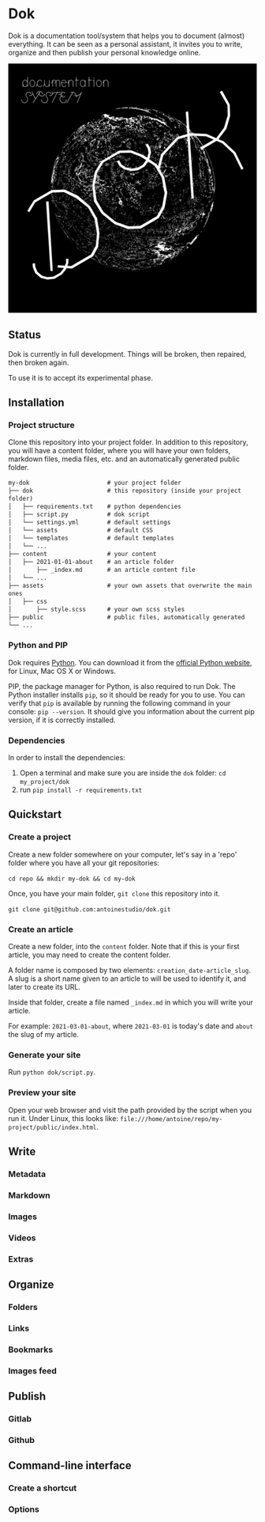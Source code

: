 # Dok

Dok is a documentation tool/system that helps you to document (almost) everything. It can be seen as a personal assistant, it invites you to write, organize and then publish your personal knowledge online.

![dok-system](dok-system-min.png)

## Status

Dok is currently in full development. Things will be broken, then repaired, then broken again.

To use it is to accept its experimental phase.

## Installation

### Project structure

Clone this repository into your project folder. In addition to this repository, you will have a content folder, where you will have your own folders, markdown files, media files, etc. and an automatically generated public folder.

```
my-dok                      # your project folder
├── dok                     # this repository (inside your project folder)
│   ├── requirements.txt    # python dependencies
│   ├── script.py           # dok script
│   └── settings.yml        # default settings
│   └── assets              # default CSS
│   └── templates           # default templates
│   └── ...
├── content                 # your content
│   ├── 2021-01-01-about    # an article folder         
│       ├── _index.md       # an article content file
│   └── ...
├── assets                  # your own assets that overwrite the main ones
│   ├── css
│       ├── style.scss      # your own scss styles
├── public                  # public files, automatically generated             
└── ...
```

### Python and PIP

Dok requires [Python](https://en.wikipedia.org/wiki/Python_(programming_language)). You can download it from the [official Python website](https://www.python.org/downloads/), for Linux, Mac OS X or Windows.

PIP, the package manager for Python, is also required to run Dok. The Python installer installs `pip`, so it should be ready for you to use. You can verify that `pip` is available by running the following command in your console: `pip --version`. It should give you information about the current pip version, if it is correctly installed.

### Dependencies

In order to install the dependencies:
1. Open a terminal and make sure you are inside the `dok` folder: `cd my_project/dok`
2. run `pip install -r requirements.txt`

## Quickstart

### Create a project

Create a new folder somewhere on your computer, let's say in a 'repo' folder where you have all your git repositories:

`cd repo && mkdir my-dok && cd my-dok`

Once, you have your main folder, `git clone` this repository into it.

`git clone git@github.com:antoinestudio/dok.git`

### Create an article

Create a new folder, into the `content` folder. Note that if this is your first article, you may need to create the content folder.

A folder name is composed by two elements: `creation_date-article_slug`. A slug is a short name given to an article to will be used to identify it, and later to create its URL.

Inside that folder, create a file named `_index.md` in which you will write your article.

For example: `2021-03-01-about`, where `2021-03-01` is today's date and `about` the slug of my article.


### Generate your site

Run `python dok/script.py`.

### Preview your site

Open your web browser and visit the path provided by the script when you run it. Under Linux, this looks like: `file:///home/antoine/repo/my-project/public/index.html`.

## Write
### Metadata
### Markdown
### Images
### Videos
### Extras

## Organize
### Folders
### Links
### Bookmarks
### Images feed

## Publish
### Gitlab
### Github

## Command-line interface
### Create a shortcut
### Options

